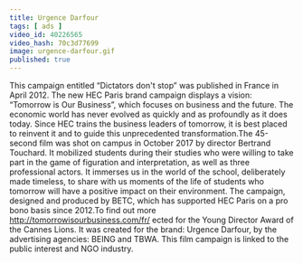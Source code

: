 ```yaml
---
title: Urgence Darfour
tags: [ ads ]
video_id: 40226565
video_hash: 70c3d77699
image: urgence-darfour.gif
published: true
---
```


This campaign entitled “Dictators don't stop” was published in France in April 2012. 
The new HEC Paris brand campaign displays a vision: “Tomorrow is Our Business”, which focuses on 
business and the future. The economic world has never evolved as quickly and as profoundly as it does
today. Since HEC trains the business leaders of tomorrow, it is best placed to reinvent it and to 
guide this unprecedented transformation.The 45-second film was shot on campus in October 2017 by 
director Bertrand Touchard. It mobilized students during their studies who were willing to take part
in the game of figuration and interpretation, as well as three professional actors. 
It immerses us in the world of the school, deliberately made timeless, to share with us moments 
of the life of students who tomorrow will have a positive impact on their environment.
The campaign, designed and produced by BETC, which has supported HEC Paris on a pro bono basis 
since 2012.To find out more http://tomorrowisourbusiness.com/fr/
ected for the Young Director Award of the Cannes Lions. 
It was created for the brand: Urgence Darfour, by the advertising agencies: BEING and TBWA. 
This film campaign is linked to the public interest and NGO industry.